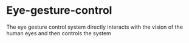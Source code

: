 # Eye-gesture-control
The eye gesture control system directly interacts with the vision of the human eyes and then controls the system
